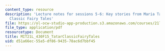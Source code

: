 ```yaml
---
content_type: resource
description: 'Lecture notes for sessions 5-6: Key stories from Maria Tatar''s The
  Classic Fairy Tales'
file: https://ol-ocw-studio-app-production.s3.amazonaws.com/courses/21l-430-popular-culture-and-narrative-use-and-abuse-of-the-fairy-tale-fall-2015/d51a66ec55a5df86943578ac6d7bbf45_MIT21L_430F15_TatarClassicFairyTales.pdf
file_type: application/pdf
resourcetype: Document
title: MIT21L_430F15_TatarClassicFairyTales
uid: d51a66ec-55a5-df86-9435-78ac6d7bbf45
---
```

